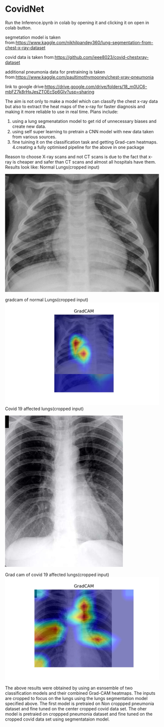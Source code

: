 # CovidNet
Run the Inference.ipynb in colab by opening it and clicking it on open in colab button.


segmetation model is taken from:https://www.kaggle.com/nikhilpandey360/lung-segmentation-from-chest-x-ray-dataset

covid data is taken from:https://github.com/ieee8023/covid-chestxray-dataset

additional pneumonia data for pretraining is taken from:https://www.kaggle.com/paultimothymooney/chest-xray-pneumonia

link to google drive:https://drive.google.com/drive/folders/18_m0UC6-mbFZ7k8rHxJesZTOEcSp6GIv?usp=sharing

The aim is not only to make a model which can classify the chest x-ray data but also to extract the heat maps  of the x-ray for faster diagnosis and making it more reliable to use in real time.
Plans include:
1. using a lung segmenatation model to get rid of unnecessary biases and create new data.
2. using self super learning to pretrain a CNN model with new data taken from various sources.
3. fine tuining it on the classification task and getting Grad-cam heatmaps.
4.creating a fully optimised pipeline for the above in one package

Reason to choose X-ray scans and not CT scans is due to the fact that x-ray is cheaper and safer than CT scans and almost all hospitals have them.
Results look like:
Normal Lungs(cropped input)

!["Normal Lungs"](https://github.com/mano3-1/CovidNet/blob/master/results/normal%20normal.jpeg)

gradcam of normal Lungs(cropped input) 
!["gradcam of normal Lungs"](https://github.com/mano3-1/CovidNet/blob/master/results/normal_gc.jpeg)Covid 19 affected lungs(cropped input)

!["Covid 19 affected lungs"](https://github.com/mano3-1/CovidNet/blob/master/results/covid.jpeg)

Grad cam of covid 19 affected lungs(cropped input)
!["Grad cam of covid 19 affected lungs"](https://github.com/mano3-1/CovidNet/blob/master/results/gradcam_covid.jpeg)


The above results were obtained by using an esnsemble of two classification models and their combined Grad-CAM heatmaps.
The inputs are cropped to focus on the lungs using the lungs segmentation model specified above.
The first model is pretraied on Non croppped pneumonia dataset and fine tuned on the center cropped covid data set.
The oher model is pretraied on croppped pneumonia dataset and fine tuned on the cropped covid data set using segmentataion model.



